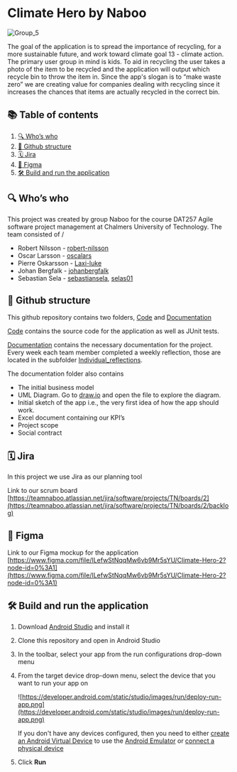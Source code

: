 # Climate Hero by Naboo

![Group_5](https://user-images.githubusercontent.com/8554236/198373083-7b5e5409-3620-4e02-bceb-df063cd7c710.png)


The goal of the application is to spread the importance of recycling, for a more sustainable future, and work toward climate goal 13 - climate action. The primary user group in mind is kids. To aid in recycling the user takes a photo of the item to be recycled and the application will output which recycle bin to throw the item in. Since the app's slogan is to “make waste zero” we are creating value for companies dealing with recycling since it increases the chances that items are actually recycled in the correct bin.

## 📚 Table of contents
<ol>
    <li><a href="#who"> 🔍 Who’s who</a></li>
    <li><a href="#structure"> 📍 Github structure</a></li>
    <li><a href="#jira"> 🗓 Jira</a></li>
    <li><a href="#figma"> 🎨 Figma</a></li>
    <li><a href="#buildandrun">  🛠 Build and run the application </a></li>

  </ol>
<h2 id="who" /> 🔍 Who’s who</h2>

This project was created by group Naboo for the course DAT257 Agile software project management at Chalmers University of Technology. The team consisted of /

- Robert Nilsson - [robert-nilsson](https://github.com/robert-nilsson)
- Oscar Larsson - [oscalars](https://github.com/oscalars)
- Pierre Oskarsson - [Laxi-luke](https://github.com/Laxi-luke)
- Johan Bergfalk - [johanbergfalk](https://github.com/johanbergfalk/)
- Sebastian Sela - [sebastiansela](https://github.com/sebastiansela), [selas01](https://github.com/selas01)

<h2 id="structure">  📍 Github structure</h2>

This github repository contains two folders, [Code](https://github.com/johanbergfalk/naboo/tree/main/Code) and [Documentation](https://github.com/johanbergfalk/naboo/tree/main/Documentation)

[Code](https://github.com/johanbergfalk/naboo/tree/main/Code) contains the source code for the application as well as JUnit tests.

[Documentation](https://github.com/johanbergfalk/naboo/tree/main/Documentation) contains the necessary documentation for the project. Every week each team member completed a weekly reflection, those are located in the subfolder [Individual_reflections](https://github.com/johanbergfalk/naboo/tree/main/Documentation/Individual_reflections).

The documentation folder also contains

- The initial business model
- UML Diagram. Go to [draw.io](http://draw.io/) and open the file to explore the diagram.
- Initial sketch of the app i.e., the very first idea of how the app should work.
- Excel document containing our KPI’s
- Project scope
- Social contract

<h2 id="jira">  🗓 Jira</h2>

In this project we use Jira as our planning tool

Link to our scrum board [https://teamnaboo.atlassian.net/jira/software/projects/TN/boards/2](https://teamnaboo.atlassian.net/jira/software/projects/TN/boards/2/backlog)

<h2 id="figma">  🎨 Figma</h2>

Link to our Figma mockup for the application [https://www.figma.com/file/ILefwStNqqMw6vb9Mr5sYU/Climate-Hero-2?node-id=0%3A1](https://www.figma.com/file/ILefwStNqqMw6vb9Mr5sYU/Climate-Hero-2?node-id=0%3A1)

<h2 id="buildandrun">  🛠 Build and run the application </h2>

1. Download [Android Studio](https://developer.android.com/studio) and install it
2. Clone this repository and open in Android Studio
3. In the toolbar, select your app from the run configurations drop-down menu
4. From the target device drop-down menu, select the device that you want to run your app on
    
    ![https://developer.android.com/static/studio/images/run/deploy-run-app.png](https://developer.android.com/static/studio/images/run/deploy-run-app.png)
    
    If you don't have any devices configured, then you need to either [create an Android Virtual Device](https://developer.android.com/studio/run/managing-avds#createavd) to use the [Android Emulator](https://developer.android.com/studio/run/emulator) or [connect a physical device](https://developer.android.com/studio/run/device#connect)
    
5. Click **Run**
